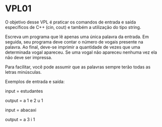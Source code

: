 # VPL01

O objetivo desse VPL é praticar os comandos de entrada e saída específicos de C++ (cin, cout) e também a utilização do tipo string.

Escreva um programa que lê apenas uma única palavra da entrada. Em seguida, seu programa deve contar o número de vogais presente na palavra. Ao final, deve-se imprimir a quantidade de vezes que uma determinada vogal apareceu. Se uma vogal não apareceu nenhuma vez ela não deve ser impressa.

Para facilitar, você pode assumir que as palavras sempre terão todas as letras minúsculas.

Exemplos de entrada e saída:

input = 
estudantes

output = 
a 1
e 2
u 1


input = 
abacaxi

output = 
a 3
i 1
